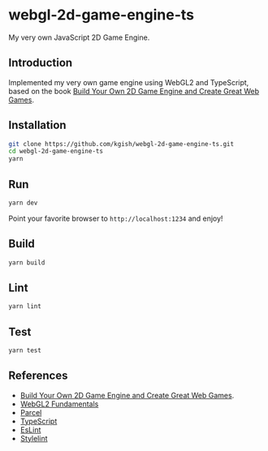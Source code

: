# webgl-2d-game-engine-ts

My very own JavaScript 2D Game Engine.

## Introduction

Implemented my very own game engine using WebGL2 and TypeScript, based on the book [Build Your Own 2D Game Engine and Create Great Web Games](https://link.springer.com/book/10.1007/978-1-4842-7377-7).

## Installation

```bash
git clone https://github.com/kgish/webgl-2d-game-engine-ts.git
cd webgl-2d-game-engine-ts
yarn
```

## Run

```bash
yarn dev
```

Point your favorite browser to `http://localhost:1234` and enjoy!

## Build

```bash
yarn build
```

## Lint

```bash
yarn lint
```

## Test

```bash
yarn test
```

## References

* [Build Your Own 2D Game Engine and Create Great Web Games](https://link.springer.com/book/10.1007/978-1-4842-7377-7).
* [WebGL2 Fundamentals](https://webgl2fundamentals.org)
* [Parcel](https://parceljs.org)
* [TypeScript](https://www.typescriptlang.org)
* [EsLint](https://eslint.org)
* [Stylelint](https://stylelint.io)
